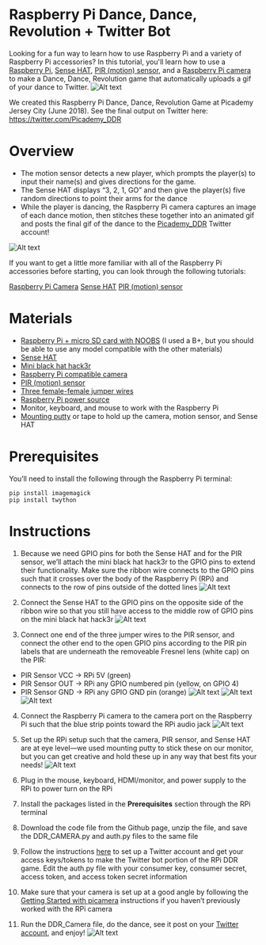 # Raspberry Pi Dance, Dance, Revolution + Twitter Bot
Looking for a fun way to learn how to use Raspberry Pi and a variety of Raspberry Pi accessories? In this tutorial, you'll learn how to use a [Raspberry Pi](https://www.raspberrypi.org/products/raspberry-pi-3-model-b-plus/), [Sense HAT](https://www.raspberrypi.org/products/sense-hat/), [PIR (motion) sensor](https://www.adafruit.com/product/189), and a [Raspberry Pi camera](https://www.adafruit.com/product/3099) to make a Dance, Dance, Revolution game that automatically uploads a gif of your dance to Twitter.
 ![Alt text](https://github.com/melanieshimano/picademy-ddr/blob/master/animation.gif)

We created this Raspberry Pi Dance, Dance, Revolution Game at Picademy Jersey City (June 2018). See the final output on Twitter here: https://twitter.com/Picademy_DDR

# Overview
- The motion sensor detects a new player, which prompts the player(s) to input their name(s) and gives directions for the game.
- The Sense HAT displays “3, 2, 1, GO” and then give the player(s) five random directions to point their arms for the dance
- While the player is dancing, the Raspberry Pi camera captures an image of each dance motion, then stitches these together into an animated gif and posts the final gif of the dance to the [Picademy_DDR](https://twitter.com/Picademy_DDR) Twitter account!

![Alt text](https://github.com/melanieshimano/picademy-ddr/blob/master/tutorial_photos/sense_hat_directions_example.gif)

If you want to get a little more familiar with all of the Raspberry Pi accessories before starting, you can look through the following tutorials:

[Raspberry Pi Camera](https://projects.raspberrypi.org/en/projects/getting-started-with-picamera)
[Sense HAT](https://projects.raspberrypi.org/en/projects/getting-started-with-the-sense-hat)
[PIR (motion) sensor](https://projects.raspberrypi.org/en/projects/physical-computing/13)

# Materials
- [Raspberry Pi + micro SD card with NOOBS](https://www.amazon.com/ELEMENT-Element14-Raspberry-Pi-Motherboard/dp/B07BDR5PDW/ref=sr_1_3?s=pc&ie=UTF8&qid=1532898659&sr=1-3&keywords=raspberry+pi+3+b%2B) (I used a B+, but you should be able to use any model compatible with the other materials)
- [Sense HAT](https://www.adafruit.com/product/2738)
- [Mini black hat hack3r](https://www.adafruit.com/product/3182)
- [Raspberry Pi compatible camera](https://www.adafruit.com/product/3099)
- [PIR (motion) sensor](https://www.adafruit.com/product/189)
- [Three female-female jumper wires](https://www.adafruit.com/product/266)
- [Raspberry Pi power source](https://www.amazon.com/CanaKit-Raspberry-Supply-Adapter-Listed/dp/B00MARDJZ4/ref=sr_1_3?s=electronics&ie=UTF8&qid=1532898933&sr=1-3&keywords=raspberry+pi+power&smid=A30ZYR2W3VAJ0A)
- Monitor, keyboard, and mouse to work with the Raspberry Pi
- [Mounting putty](https://www.amazon.com/Duck-Reusable-Removable-Mounting-1436912/dp/B000BQMFEC/ref=sr_1_3?ie=UTF8&qid=1532898965&sr=8-3&keywords=mounting+putty) or tape to hold up the camera, motion sensor, and Sense HAT

# Prerequisites 
You’ll need to install the following through the Raspberry Pi terminal:
```
pip install imagemagick
pip install twython
```

# Instructions

1.	Because we need GPIO pins for both the Sense HAT and for the PIR sensor, we’ll attach the mini black hat hack3r to the GPIO pins to extend their functionality. Make sure the ribbon wire connects to the GPIO pins such that it crosses over the body of the Raspberry Pi (RPi) and connects to the row of pins outside of the dotted lines
![Alt text](https://github.com/melanieshimano/picademy-ddr/blob/master/tutorial_photos/rpi_blackhat.jpg)

2.	Connect the Sense HAT to the GPIO pins on the opposite side of the ribbon wire so that you still have access to the middle row of GPIO pins on the mini black hat hack3r
![Alt text](https://github.com/melanieshimano/picademy-ddr/blob/master/tutorial_photos/sense_hat.jpg)

3.	Connect one end of the three jumper wires to the PIR sensor, and connect the other end to the open GPIO pins according to the PIR pin labels that are underneath the removeable Fresnel lens (white cap) on the PIR:

   - PIR Sensor VCC -> RPi 5V (green)
   - PIR Sensor OUT -> RPi any GPIO numbered pin (yellow, on GPIO 4)
   - PIR Sensor GND -> RPi any GPIO GND pin (orange)
![Alt text](https://github.com/melanieshimano/picademy-ddr/blob/master/tutorial_photos/pir_labels.jpg)
![Alt text](https://github.com/melanieshimano/picademy-ddr/blob/master/tutorial_photos/pir_gpio.jpg)
![Alt text](https://github.com/melanieshimano/picademy-ddr/blob/master/tutorial_photos/pir_attached.jpg)

4.	Connect the Raspberry Pi camera to the camera port on the Raspberry Pi such that the blue strip points toward the RPi audio jack
![Alt text](https://github.com/melanieshimano/picademy-ddr/blob/master/tutorial_photos/rpi_camera.jpg)

5.	Set up the RPi setup such that the camera, PIR sensor, and Sense HAT are at eye level—we used mounting putty to stick these on our monitor, but you can get creative and hold these up in any way that best fits your needs!
![Alt text](https://github.com/melanieshimano/picademy-ddr/blob/master/tutorial_photos/monitor_setup.jpg)

6.	Plug in the mouse, keyboard, HDMI/monitor, and power supply to the RPi to power turn on the RPi

7.	Install the packages listed in the __Prerequisites__ section through the RPi terminal

8.	Download the code file from the Github page, unzip the file, and save the DDR_CAMERA.py and auth.py files to the same file

9.	Follow the instructions [here](https://projects.raspberrypi.org/en/projects/getting-started-with-the-twitter-api/2) to set up a Twitter account and get your access keys/tokens to make the Twitter bot portion of the RPi DDR game. Edit the auth.py file with your consumer key, consumer secret, access token, and access token secret information

10.	Make sure that your camera is set up at a good angle by following the [Getting Started with picamera](https://projects.raspberrypi.org/en/projects/getting-started-with-picamera) instructions if you haven’t previously worked with the RPi camera

11.	Run the DDR_Camera file, do the dance, see it post on your [Twitter account](https://twitter.com/Picademy_DDR), and enjoy!
![Alt text](https://github.com/melanieshimano/picademy-ddr/blob/master/tutorial_photos/dog_gif.gif)

